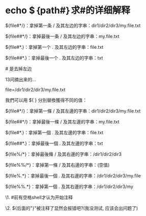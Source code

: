 # echo $｛path#｝求#的详细解释

${file#*/}：拿掉第一条 / 及其左边的字串：dir1/dir2/dir3/my.file.txt

${file##*/}：拿掉最後一条 / 及其左边的字串：my.file.txt

${file#*.}：拿掉第一个 . 及其左边的字串：file.txt

${file##*.}：拿掉最後一个 . 及其左边的字串：txt

\# 是去掉左边



13问摘出来的...

file=/dir1/dir2/dir3/my.file.txt

我們可以用 ${ } 分別替換獲得不同的值：

${file#*/}：拿掉第一條 / 及其左邊的字串：dir1/dir2/dir3/my.file.txt

${file##*/}：拿掉最後一條 / 及其左邊的字串：my.file.txt

${file#*.}：拿掉第一個 . 及其左邊的字串：file.txt

${file##*.}：拿掉最後一個 . 及其左邊的字串：txt

${file%/*}：拿掉最後條 / 及其右邊的字串：/dir1/dir2/dir3

${file%%/*}：拿掉第一條 / 及其右邊的字串：(空值)

${file%.*}：拿掉最後一個 . 及其右邊的字串：/dir1/dir2/dir3/my.file

${file%%.*}：拿掉第一個 . 及其右邊的字串：/dir1/dir2/dir3/my

\1. #前有空格shell才认为开始注释

\2. ${后面的"}"被注释了显然会报错吧?(我没测试, 应该会出问题了)



